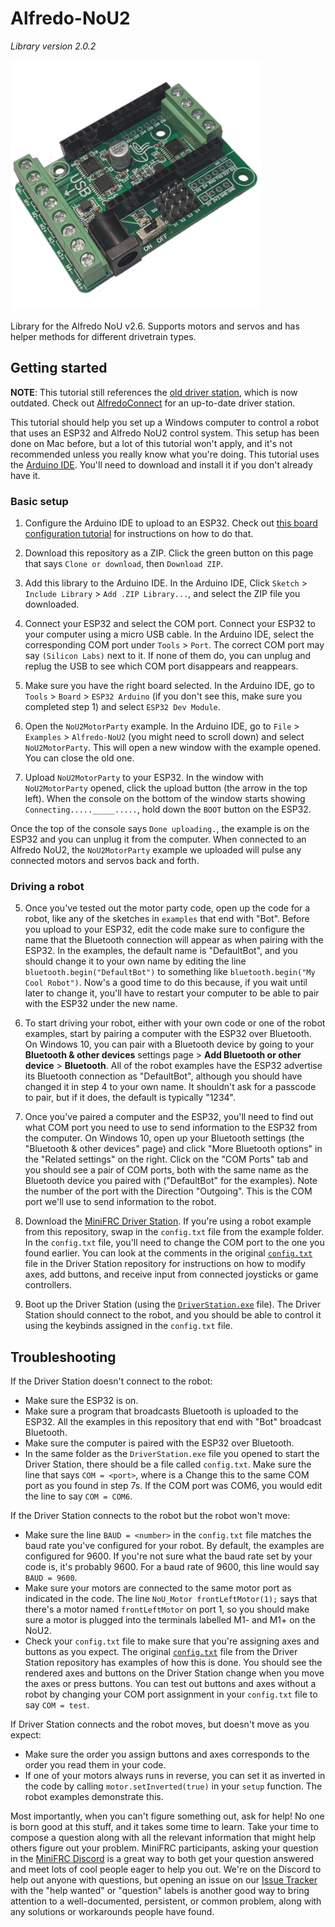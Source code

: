 # Alfredo-NoU2
_Library version 2.0.2_

<img src="https://github.com/AlfredoElectronics/alfredoelectronics.github.io/blob/master/images/nou2-1.png" width="400px">

Library for the Alfredo NoU v2.6. Supports motors and servos and has helper methods for different drivetrain types.

## Getting started

**NOTE**: This tutorial still references the [old driver station](https://github.com/ddthj/MiniFRC), which is now outdated. Check out [AlfredoConnect](https://github.com/AlfredoElectronics/AlfredoConnect-Desktop) for an up-to-date driver station.

This tutorial should help you set up a Windows computer to control a robot that uses an ESP32 and Alfredo NoU2 control system. This setup has been done on Mac before, but a lot of this tutorial won't apply, and it's not recommended unless you really know what you're doing. This tutorial uses the [Arduino IDE](https://www.arduino.cc/en/main/software). You'll need to download and install it if you don't already have it.

### Basic setup

1. Configure the Arduino IDE to upload to an ESP32. Check out [this board configuration tutorial](https://randomnerdtutorials.com/installing-the-esp32-board-in-arduino-ide-windows-instructions/) for instructions on how to do that.

2. Download this repository as a ZIP. Click the green button on this page that says `Clone or download`, then `Download ZIP`.

3. Add this library to the Arduino IDE. In the Arduino IDE, Click `Sketch` > `Include Library` > `Add .ZIP Library...`, and select the ZIP file you downloaded.

4. Connect your ESP32 and select the COM port. Connect your ESP32 to your computer using a micro USB cable. In the Arduino IDE, select the corresponding COM port under `Tools` > `Port`. The correct COM port may say `(Silicon Labs)` next to it. If none of them do, you can unplug and replug the USB to see which COM port disappears and reappears.

5. Make sure you have the right board selected. In the Arduino IDE, go to `Tools` > `Board` > `ESP32 Arduino` (if you don't see this, make sure you completed step 1) and select `ESP32 Dev Module`.

6. Open the `NoU2MotorParty` example. In the Arduino IDE, go to `File` > `Examples` > `Alfredo-NoU2` (you might need to scroll down) and select `NoU2MotorParty`. This will open a new window with the example opened. You can close the old one.

7. Upload `NoU2MotorParty` to your ESP32. In the window with `NoU2MotorParty` opened, click the upload button (the arrow in the top left). When the console on the bottom of the window starts showing `Connecting....._____.....`, hold down the `BOOT` button on the ESP32.

Once the top of the console says `Done uploading.`, the example is on the ESP32 and you can unplug it from the computer. When connected to an Alfredo NoU2, the `NoU2MotorParty` example we uploaded will pulse any connected motors and servos back and forth.

### Driving a robot

5. Once you've tested out the motor party code, open up the code for a robot, like any of the sketches in `examples` that end with "Bot". Before you upload to your ESP32, edit the code make sure to configure the name that the Bluetooth connection will appear as when pairing with the ESP32. In the examples, the default name is "DefaultBot", and you should change it to your own name by editing the line `bluetooth.begin("DefaultBot")` to something like `bluetooth.begin("My Cool Robot")`. Now's a good time to do this because, if you wait until later to change it, you'll have to restart your computer to be able to pair with the ESP32 under the new name.

6. To start driving your robot, either with your own code or one of the robot examples, start by pairing a computer with the ESP32 over Bluetooth. On Windows 10, you can pair with a Bluetooth device by going to your **Bluetooth & other devices** settings page > **Add Bluetooth or other device** > **Bluetooth**. All of the robot examples have the ESP32 advertise its Bluetooth connection as "DefaultBot", although you should have changed it in step 4 to your own name. It shouldn't ask for a passcode to pair, but if it does, the default is typically "1234".

7. Once you've paired a computer and the ESP32, you'll need to find out what COM port you need to use to send information to the ESP32 from the computer. On Windows 10, open up your Bluetooth settings (the "Bluetooth & other devices" page) and click "More Bluetooth options" in the "Related settings" on the right. Click on the "COM Ports" tab and you should see a pair of COM ports, both with the same name as the Bluetooth device you paired with ("DefaultBot" for the examples). Note the number of the port with the Direction "Outgoing". This is the COM port we'll use to send information to the robot.

8. Download the [MiniFRC Driver Station](https://github.com/ddthj/MiniFRC). If you're using a robot example from this repository, swap in the `config.txt` file from the example folder. In the `config.txt` file, you'll need to change the COM port to the one you found earlier. You can look at the comments in the original [`config.txt`](https://github.com/ddthj/MiniFRC/blob/master/config.txt) file in the Driver Station repository for instructions on how to modify axes, add buttons, and receive input from connected joysticks or game controllers.

9. Boot up the Driver Station (using the [`DriverStation.exe`](https://github.com/ddthj/MiniFRC/blob/master/DriverStation.exe) file). The Driver Station should connect to the robot, and you should be able to control it using the keybinds assigned in the `config.txt` file.

## Troubleshooting

If the Driver Station doesn't connect to the robot:
* Make sure the ESP32 is on.
* Make sure a program that broadcasts Bluetooth is uploaded to the ESP32. All the examples in this repository that end with "Bot" broadcast Bluetooth.
* Make sure the computer is paired with the ESP32 over Bluetooth.
* In the same folder as the `DriverStation.exe` file you opened to start the Driver Station, there should be a file called `config.txt`. Make sure the line that says `COM = <port>`, where <port> is a  Change this to the same COM port as you found in step 7s. If the COM port was COM6, you would edit the line to say `COM = COM6`.

If the Driver Station connects to the robot but the robot won't move:
* Make sure the line `BAUD = <number>` in the `config.txt` file matches the baud rate you've configured for your robot. By default, the examples are configured for 9600. If you're not sure what the baud rate set by your code is, it's probably 9600. For a baud rate of 9600, this line would say `BAUD = 9600`.
* Make sure your motors are connected to the same motor port as indicated in the code. The line `NoU_Motor frontLeftMotor(1);` says that there's a motor named `frontLeftMotor` on port 1, so you should make sure a motor is plugged into the terminals labelled M1- and M1+ on the NoU2.
* Check your `config.txt` file to make sure that you're assigning axes and buttons as you expect. The original [`config.txt`](https://github.com/ddthj/MiniFRC/blob/master/config.txt) file from the Driver Station repository has examples of how this is done. You should see the rendered axes and buttons on the Driver Station change when you move the axes or press buttons. You can test out buttons and axes without a robot by changing your COM port assignment in your `config.txt` file to say `COM = test`.

If Driver Station connects and the robot moves, but doesn't move as you expect:
* Make sure the order you assign buttons and axes corresponds to the order you read them in your code.
* If one of your motors always runs in reverse, you can set it as inverted in the code by calling `motor.setInverted(true)` in your `setup` function. The robot examples demonstrate this.

Most importantly, when you can't figure something out, ask for help! No one is born good at this stuff, and it takes some time to learn. Take your time to compose a question along with all the relevant information that might help others figure out your problem. MiniFRC participants, asking your question in the [MiniFRC Discord](https://discord.gg/VtGvf6B) is a great way to both get your question answered and meet lots of cool people eager to help you out. We're on the Discord to help out anyone with questions, but opening an issue on our [Issue Tracker](https://github.com/AlfredoElectronics/Alfredo-NoU-2/issues) with the "help wanted" or "question" labels is another good way to bring attention to a well-documented, persistent, or common problem, along with any solutions or workarounds people have found.
